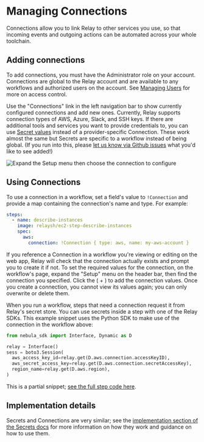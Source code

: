 # Managing Connections

Connections allow you to link Relay to other services you use, so that incoming events and outgoing actions can be automated across your whole toolchain.

## Adding connections

To add connections, you must have the Administrator role on your account. Connections are global to the Relay account and are available to any workflows and authorized users on the account. See [Managing Users](../managing-users.md) for more on access control.

Use the "Connections" link in the left navigation bar to show currently configured connections and add new ones. Currently, Relay supports connection types of AWS, Azure, Slack, and SSH keys. If there are additional tools and services you want to provide credentials to, you can use [Secret values](./adding-secrets.md) instead of a provider-specific Connection. These work almost the same but Secrets are specific to a workflow instead of being global. (If you run into this, please [let us know via Github issues](https://github.com/puppetlabs/relay/issues/new/choose) what you'd like to see added!)

![Expand the Setup menu then choose the connection to configure](../images/adding-connections.gif)

## Using Connections

To use a connection in a workflow, set a field's value to `!Connection` and provide a map containing the connection's name and type. For example:

```yaml
steps:
  - name: describe-instances
    image: relaysh/ec2-step-describe-instances
    spec:
      aws:
        connection: !Connection { type: aws, name: my-aws-account }
```

If you reference a Connection in a workflow you're viewing or editing on the web app, Relay will check that the connection actually exists and prompt you to create it if not. To set the required values for the connection, on the workflow's page, expand the "Setup" menu on the header bar, then find the connection you specified. Click the ( + ) to add the connection values. Once you create a connection, you cannot view its values again; you can only overwrite or delete them.

When you run a workflow, steps that need a connection request it from Relay's secret store. You can use secrets inside a step with one of the Relay SDKs. This example snippet uses the Python SDK to make use of the connection in the workflow above:

```python
from nebula_sdk import Interface, Dynamic as D

relay = Interface()
sess = boto3.Session(
  aws_access_key_id=relay.get(D.aws.connection.accessKeyID),
  aws_secret_access_key=relay.get(D.aws.connection.secretAccessKey),
  region_name=relay.get(D.aws.region),
)
```
This is a partial snippet; [see the full step code here](https://github.com/relay-integrations/relay-aws-ec2/blob/master/steps/ec2-describe-instances/step.py).

## Implementation details

Secrets and Connections are very similar; see the [implementation section of the Secrets docs](./adding-secrets.md) for more information on how they work and guidance on how to use them.